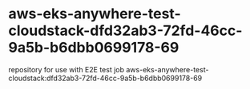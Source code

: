 # aws-eks-anywhere-test-cloudstack-dfd32ab3-72fd-46cc-9a5b-b6dbb0699178-69
repository for use with E2E test job aws-eks-anywhere-test-cloudstack:dfd32ab3-72fd-46cc-9a5b-b6dbb0699178-69

